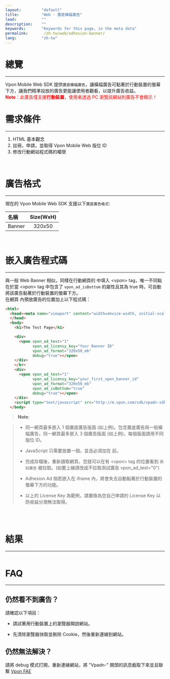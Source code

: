 ```yaml
---
layout:         "default"
title:          "Web - 置底橫幅廣告"
lead:           ""
description:    ""
keywords:       "Keywords for this page, in the meta data"
permalink:       /zh-tw/web/adhesion-banner/
lang:           "zh-tw"
---
```


# 總覽
---
Vpon Mobile Web SDK 提供`置底橫幅廣告`，讓橫幅廣告可黏著於行動裝置的螢幕下方，讓我們精準投放的廣告更能讓使用者觀看，以提升廣告收益。<br>
<font color="red">**Note**：此廣告僅支援<strong>行動裝置</strong>，使用者透過 PC 瀏覽該網站則廣告不會顯示！</font>
<br>

# 需求條件
---

1. HTML 基本觀念
2. 註冊，申請，並取得 Vpon Mobile Web 版位 ID
3. 修改行動網站程式碼的權限

<br>

# 廣告格式
---
現在的 Vpon Mobile Web SDK 支援以下`置底廣告格式`:<br>

| 名稱             |    Size(WxH)  |
| :---------------- | :------------:|
| Banner            |    320x50     |

<br>

# 嵌入廣告程式碼
---
與一般 Web Banner 相似，同樣在行動網頁的 <body> 中填入 \<vpon\> tag，唯一不同點在於當 \<vpon\> tag 中包含了 `vpon_ad_isBottom` 的屬性且其為 true 時，可自動將該廣告黏著於行動裝置的螢幕下方。<br>
在網頁 <body> 內預放廣告的位置加上以下程式碼：

```html
<html>
  <head><meta name="viewport" content="width=device-width, initial-scale=1, maximum-scale=1">
  </head>
  <body>
    <h1>The Test Page</h1>

    <div>
      <vpon vpon_ad_test="1"
            vpon_ad_licensy_key="Your Banner ID"
            vpon_ad_format="320x50_mb"
            debug="true"></vpon>
    </div>
    </br>
    <div>
      <vpon vpon_ad_test="1"
            vpon_ad_licensy_key="your_first_vpon_banner_id"
            vpon_ad_format="320x50_mb"
            vpon_ad_isBottom="true"
            debug="true"></vpon>
    </div>
    <script type="text/javascript" src="http://m.vpon.com/sdk/vpadn-sdk.js"> </script>
  </body>
```
> **Note**:

>* 同一網頁最多嵌入 1 個置底廣告版面 (如上例)。包含置底廣告與一般橫幅廣告，同一網頁最多嵌入 3 個廣告版面 (如上例)，每個版面請用不同版位 ID。
>
>* JavaScript 只需要放置一個，並且必須加在 </body>前。
>
>* 完成存檔後，重新讀取網頁，您就可以在有 \<vpon\> tag 的位置看到 `測試廣告` 被拉取。(如要上線請改成不拉取測試廣告 vpon_ad_test="0")
>
>* Adhesion Ad 倘若嵌入在 iframe 內，將會失去自動黏著於行動裝置的螢幕下方的功能。
>
>* 以上的 License Key 為範例，請置換為您自己申請的 License Key 以防收益分潤無法取得。
<br>
<br>

# 結果
---
<img src="{{site.imgurl}}/Adhesion-Banner-1.png" alt="" class="width-300"/>


# FAQ
---

## 仍然看不到廣告？
請確認以下項目：

* 請試著用行動裝置上的瀏覽器開啟網站。

* 先清除瀏覽器快取並刪除 Cookie，然後重新連線到網站。

## 仍然無法解決？
請將 debug 模式打開，重新連線網站，將 "Vpadn-" 開頭的訊息截取下來並且聯繫 [Vpon FAE]

[Vpon FAE]: mailto:fae@vpon.com
